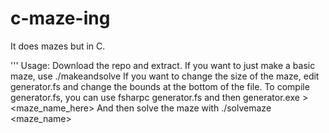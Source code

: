 # c-maze-ing
It does mazes but in C. 

'''
Usage:
Download the repo and extract. If you want to just make a basic maze, use
./makeandsolve
If you want to change the size of the maze, edit generator.fs and change the bounds at the bottom of the file.
To compile generator.fs, you can use 
fsharpc generator.fs
and then 
generator.exe > <maze_name_here>
And then solve the maze with 
./solvemaze <maze_name>
